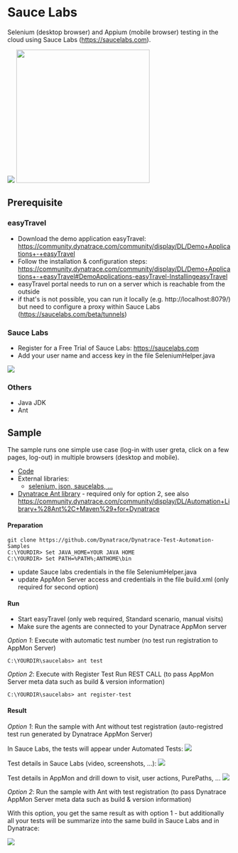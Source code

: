 # Sauce Labs

Selenium (desktop browser) and Appium (mobile browser) testing in the cloud using Sauce Labs (https://saucelabs.com).

<img src="https://github.com/Dynatrace/Dynatrace-Test-Automation-Samples/blob/master/saucelabs/img/saucelabs_infographics.png" /> <img src="https://github.com/Dynatrace/Dynatrace-Test-Automation-Samples/blob/master/saucelabs/img/saucelabs.png" width="300" />

## Prerequisite

### easyTravel

* Download the demo application easyTravel: https://community.dynatrace.com/community/display/DL/Demo+Applications+-+easyTravel
* Follow the installation & configuration steps: https://community.dynatrace.com/community/display/DL/Demo+Applications+-+easyTravel#DemoApplications-easyTravel-InstallingeasyTravel
* easyTravel portal needs to run on a server which is reachable from the outside
* if that's is not possible, you can run it locally (e.g. http://localhost:8079/) but need to configure a proxy within Sauce Labs (https://saucelabs.com/beta/tunnels)

### Sauce Labs

* Register for a Free Trial of Sauce Labs: https://saucelabs.com
* Add your user name and access key in the file SeleniumHelper.java

<img src="https://github.com/Dynatrace/Dynatrace-Test-Automation-Samples/blob/master/saucelabs/img/saucelabs_accesskey.png" />

### Others

* Java JDK
* Ant

## Sample

The sample runs one simple use case (log-in with user greta, click on a few pages, log-out) in multiple browsers (desktop and mobile).

* [Code](./code/)
* External libraries: 
  * [selenium, json, saucelabs, ...](./code/lib/) 
* [Dynatrace Ant library](./code/lib/dynaTrace) - required only for option 2, see also https://community.dynatrace.com/community/display/DL/Automation+Library+%28Ant%2C+Maven%29+for+Dynatrace

#### Preparation

```
git clone https://github.com/Dynatrace/Dynatrace-Test-Automation-Samples
C:\YOURDIR> Set JAVA_HOME=YOUR JAVA HOME
C:\YOURDIR> Set PATH=%PATH%;ANTHOME\bin
```

* update Sauce labs credentials in the file SeleniumHelper.java
* update AppMon Server access and credentials in the file build.xml (only required for second option)

#### Run

* Start easyTravel (only web required, Standard scenario, manual visits)
* Make sure the agents are connected to your Dynatrace AppMon server

*Option 1*: Execute with automatic test number (no test run registration to AppMon Server)
```
C:\YOURDIR\saucelabs> ant test
```

*Option 2*: Execute with Register Test Run REST CALL (to pass AppMon Server meta data such as build & version information)
```
C:\YOURDIR\saucelabs> ant register-test
```

#### Result


*Option 1*: Run the sample with Ant without test registration (auto-registred test run generated by Dynatrace AppMon Server)

In Sauce Labs, the tests will appear under Automated Tests:
<img src="https://github.com/Dynatrace/Dynatrace-Test-Automation-Samples/blob/master/saucelabs/img/automated_test.png" />

Test details in Sauce Labs (video, screenshots, ...):
<img src="https://github.com/Dynatrace/Dynatrace-Test-Automation-Samples/blob/master/saucelabs/img/automated_test_detail.png" />

Test details in AppMon and drill down to visit, user actions, PurePaths, ...
<img src="https://github.com/Dynatrace/Dynatrace-Test-Automation-Samples/blob/master/saucelabs/img/appmon_test_result.png" />

*Option 2*: Run the sample with Ant with test registration (to pass Dynatrace AppMon Server meta data such as build & version information)

With this option, you get the same result as with option 1 - but additionally all your tests will be summarize into the same build in Sauce Labs and in Dynatrace:

<img src="https://github.com/Dynatrace/Dynatrace-Test-Automation-Samples/blob/master/saucelabs/img/automated_builds.png" />


